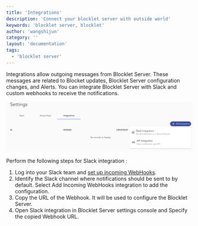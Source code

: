 ```yaml
---
title: 'Integrations'
description: 'Connect your blocklet server with outside world'
keywords: 'blocklet server, blocklet'
author: 'wangshijun'
category: ''
layout: 'documentation'
tags:
  - 'blocklet server'
---
```


Integrations allow outgoing messages from Blocklet Server. These messages are related to Blocket updates, Blocklet Server configuration changes, and Alerts. You can integrate Blocklet Server with Slack and custom webhooks to receive the notifications.

![](./images/node-settings-integration-en.png)

Perform the following steps for Slack integration :

1. Log into your Slack team and [set up incoming WebHooks](https://my.slack.com/services/new/incoming-webhook).
2. Identify the Slack channel where notifications should be sent to by default. Select Add Incoming WebHooks integration to add the configuration.
3. Copy the URL of the Webhook. It will be used to configure the Blocklet Server.
4. Open Slack integration in Blocklet Server settings console and Specify the copied Webhook URL.

